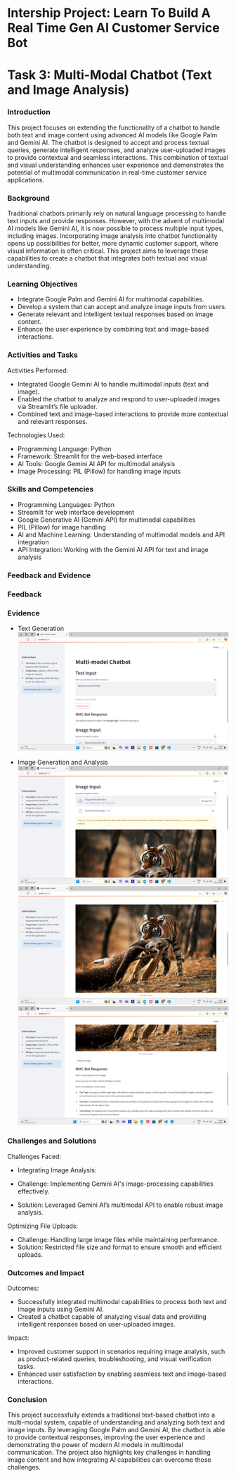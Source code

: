 # Intership Project: Learn To Build A Real Time Gen AI Customer Service Bot

# Task 3: Multi-Modal Chatbot (Text and Image Analysis)

### Introduction
This project focuses on extending the functionality of a chatbot to handle both text and image content using advanced AI models like Google Palm and Gemini AI. The chatbot is designed to accept and process textual queries, generate intelligent responses, and analyze user-uploaded images to provide contextual and seamless interactions. This combination of textual and visual understanding enhances user experience and demonstrates the potential of multimodal communication in real-time customer service applications.

### Background
Traditional chatbots primarily rely on natural language processing to handle text inputs and provide responses. However, with the advent of multimodal AI models like Gemini AI, it is now possible to process multiple input types, including images. Incorporating image analysis into chatbot functionality opens up possibilities for better, more dynamic customer support, where visual information is often critical. This project aims to leverage these capabilities to create a chatbot that integrates both textual and visual understanding.

### Learning Objectives
* Integrate Google Palm and Gemini AI for multimodal capabilities.
* Develop a system that can accept and analyze image inputs from users.
* Generate relevant and intelligent textual responses based on image content.
* Enhance the user experience by combining text and image-based interactions.

### Activities and Tasks

Activities Performed:

* Integrated Google Gemini AI to handle multimodal inputs (text and image).
* Enabled the chatbot to analyze and respond to user-uploaded images via Streamlit’s file uploader.
* Combined text and image-based interactions to provide more contextual and relevant responses.

Technologies Used:

* Programming Language: Python
* Framework: Streamlit for the web-based interface
* AI Tools: Google Gemini AI API for multimodal analysis
* Image Processing: PIL (Pillow) for handling image inputs

### Skills and Competencies
* Programming Languages: Python
* Streamlit for web interface development
* Google Generative AI (Gemini API) for multimodal capabilities
* PIL (Pillow) for image handling
* AI and Machine Learning: Understanding of multimodal models and API integration
* API Integration: Working with the Gemini AI API for text and image analysis

### Feedback and Evidence
### Feedback
### Evidence
* Text Generation
![App Screenshot](https://github.com/VigneshvickyData/Data_Branching/blob/main/MMC-1.png?raw=true)

* Image Generation and Analysis
![App Screenshot](https://github.com/VigneshvickyData/Data_Branching/blob/main/MMC-2.png?raw=true)
![App Screenshot](https://github.com/VigneshvickyData/Data_Branching/blob/main/MMC-3.png?raw=true)
![App Screenshot](https://github.com/VigneshvickyData/Data_Branching/blob/main/MMC-4.png?raw=true)


### Challenges and Solutions
Challenges Faced:
* Integrating Image Analysis:

* Challenge: Implementing Gemini AI's image-processing capabilities effectively.
* Solution: Leveraged Gemini AI’s multimodal API to enable robust image analysis.

Optimizing File Uploads:

* Challenge: Handling large image files while maintaining performance.
* Solution: Restricted file size and format to ensure smooth and efficient uploads.

### Outcomes and Impact
Outcomes:

* Successfully integrated multimodal capabilities to process both text and image inputs using Gemini AI.
* Created a chatbot capable of analyzing visual data and providing intelligent responses based on user-uploaded images.

Impact:

* Improved customer support in scenarios requiring image analysis, such as product-related queries, troubleshooting, and visual verification tasks.
* Enhanced user satisfaction by enabling seamless text and image-based interactions.

### Conclusion
This project successfully extends a traditional text-based chatbot into a multi-modal system, capable of understanding and analyzing both text and image inputs. By leveraging Google Palm and Gemini AI, the chatbot is able to provide contextual responses, improving the user experience and demonstrating the power of modern AI models in multimodal communication. The project also highlights key challenges in handling image content and how integrating AI capabilities can overcome those challenges.